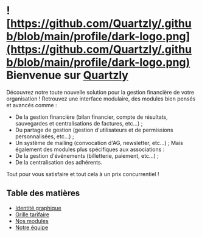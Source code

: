 # ![https://github.com/Quartzly/.github/blob/main/profile/dark-logo.png](https://github.com/Quartzly/.github/blob/main/profile/dark-logo.png) Bienvenue sur [Quartzly](https://www.quartzly.fr/)
Découvrez notre toute nouvelle solution pour la gestion financière de votre organisation !
Retrouvez une interface modulaire, des modules bien pensés et avancés comme :
- De la gestion financière (bilan financier, compte de résultats, sauvegardes et centralisations de factures, etc...) ;
- Du partage de gestion (gestion d'utilisateurs et de permissions personnalisées, etc...) ;
- Un système de mailing (convocation d'AG, newsletter, etc...) ;
Mais également des modules plus spécifiques aux associations :
- De la gestion d'événements (billetterie, paiement, etc...) ;
- De la centralisation des adhérents.

Tout pour vous satisfaire et tout cela à un prix concurrentiel !

## Table des matières
- [Identité graphique](https://github.com/Quartzly/.github/blob/main/profile/GRAPHIC_IDENTITY.md)
- [Grille tarifaire](https://github.com/Quartzly/.github/blob/main/profile/PRICING.md)
- [Nos modules](https://github.com/Quartzly/.github/blob/main/profile/MODULES.md)
- [Notre équipe](https://github.com/Quartzly/.github/blob/main/profile/TEAM.md)
